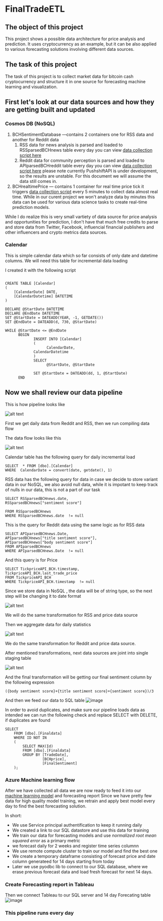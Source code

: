 # FinalTradeETL
## The object of this project
This project shows a possible data architecture for price analysis and prediction. It uses cryptocurrency as an example, but it can be also applied to various forecasting solutions involving different data sources. 
## The task of this project
The task of this project is to collect market data for bitcoin cash cryptocurrency and structure it in one source for forecasting machine learning and visualization.





## First let's look at our data sources and how they are getting built and updated

### Cosmos DB (NoSQL)
1. BCHSentimentDatabase —contains 2 containers one for RSS data and another for Reddit data
    1. RSS data for news analysis is parsed and loaded to RSSparsedBCHnews table  every day you can view [data collection script here](https://github.com/szakharov7723/Googlenews_RSS_parser/blob/main/NewsParse%26Load.ipynb) 
    2. Reddit data for community perception is parsed and loaded to APIparsedBCHreddit table every day you can view [data collection script here](https://github.com/szakharov7723/Reddit_parser/blob/main/ForumParse%26Load.ipynb) please note currently PushshiftAPI is under development, so the results are unstable. For this document we will assume the data still comes in.
2. BCHrealtimePrice — contains 1 container for real time price tick it triggers [data collection script](https://github.com/szakharov7723/Bitcoin_cash-price-tick/blob/main/BCH_price_streaming.ipynb) every 5 minutes to collect data almost real time. While in our curent project we won't analyze data by minutes this data can be used for various data science tasks to create real-time prediction models.


While I do realize this is very small vartiety of data source for price analysis and opportunities for prediction, I don't have that much free credits to parse and store data from Twitter, Facebook, influencial financial publishers and other influencers and crypto metrics data sources.


### Calendar

This is simple calendar data which so far consists of only date and datetime columns. We will need this table for incremental data loading

I created it with the following script
```

CREATE TABLE [Calendar]
(
    [CalendarDate] DATE,
	[CalendarDatetime] DATETIME
)

DECLARE @StartDate DATETIME
DECLARE @EndDate DATETIME
SET @StartDate = DATEADD(YEAR, -1, GETDATE())
SET @EndDate = DATEADD(d, 730, @StartDate)

WHILE @StartDate <= @EndDate
      BEGIN
             INSERT INTO [Calendar]
             (
                   CalendarDate,
			 CalendarDatetime
             )
             SELECT
                   @StartDate, @StartDate

             SET @StartDate = DATEADD(dd, 1, @StartDate)
      END
```

## Now we shall review our data pipeline
This is how pipeline looks like 

![alt text](https://github.com/szakharov7723/FinalTradeETL/blob/main/ETL.PNG "ETL pipeline")
 
 First we get daily data from Reddit and RSS, then we run compiling data flow
 
 The data flow looks like this
 
 ![alt text](https://github.com/szakharov7723/FinalTradeETL/blob/main/ETL_data_flow.PNG "ETL data flow")
 

 Calendar table has the following query for daily incremental load

```
SELECT  * FROM [dbo].[Calendar]
WHERE  CalendarDate = convert(date, getdate(), 1)
```

RSS data has the following query for data in case we decide to store variant data in our NoSQL, we also avoid null data, while it is impotant to keep track of nulls in our data, this is not a part of our task  

```
SELECT RSSparsedBCHnews.date,
RSSparsedBCHnews["sentiment score"] 

FROM RSSparsedBCHnews
WHERE RSSparsedBCHnews.date  != null
```
This is the query for Reddit data using the same logic as for RSS data

```
SELECT APIparsedBCHnews.Date,
APIparsedBCHnews["title sentiment score"],
APIparsedBCHnews["body sentiment score"]
FROM APIparsedBCHnews
WHERE APIparsedBCHnews.Date  != null
```

And this query is for Price
```
SELECT TickpriceAPI_BCH.timestamp,
TickpriceAPI_BCH.last_trade_price
FROM TickpriceAPI_BCH
WHERE TickpriceAPI_BCH.timestamp  != null
```
Since we store data in NoSQL , the data will be of string type, so the next step will be changing it to date format

![alt text](https://github.com/szakharov7723/FinalTradeETL/blob/main/RSSscore.PNG "RSS formatting")

We will do the same transformation for RSS and price data source


Then we aggregate data for daily statistics

![alt text](https://github.com/szakharov7723/FinalTradeETL/blob/main/Aggregatetransform.PNG "Reddit Aggregate")



We do the same transformation for Reddit and price data source.

After mentioned transformations, next data sources are joint into single staging table

![alt text](https://github.com/szakharov7723/FinalTradeETL/blob/main/Joins.PNG "Final join")

And the final transformation will be getting our final sentiment column by the following expression
```
({body sentiment score}+{title sentiment score}+{sentiment score})/3
```

And then we feed our data to SQL table
![image](https://user-images.githubusercontent.com/59535392/109377445-6b45d480-7899-11eb-8d64-456c9f811c25.png)

In order to avoid duplicates, and make sure our pipeline loads data as intended we can run the following check and replace SELECT with DELETE, if duplicates are found
```
SELECT
    FROM [dbo].[Finaldata]
    WHERE ID NOT IN
    (
        SELECT MAX(Id)
        FROM [dbo].[Finaldata]
        GROUP BY [TradeDate], 
                 [BCHprice], 
                 [FinalSentiment]
    );
```
### Azure Machine learning flow
After we have collected all data we are now ready to feed it into our [machine learning model](https://github.com/szakharov7723/AzureMLdataops/blob/main/AzureMLcryptofcst.ipynb)  and forecasting report
Since we have pretty few data for high quality model training,  we retrain and apply best model every day to find the best forecasting solution.

In short:
* We use Service principal authentification to keep it running daily
* We created a link to our SQL datastore and use this data for training
* We train our data for forecasting models and use *normalized root mean squared error* as a primary metric
* we forecast daily for 2 weeks and register time series columnn
* We use remote compute cluster to train our model and find the best one
* We create a temporary dataframe consisting of forecast price and date column generateed for 14 days starting from today
* Later we use pyodbc lib to connect to our SQL database, where we erase previous forecast data and load fresh forecast for next 14 days.



### Create Forecasting report in Tableau  

Then we connect Tableau to our SQL server and 14 day Forecating table
![image](https://github.com/szakharov7723/FinalTradeETL/blob/main/Forecast_report.PNG "Forecast report")




### This pipeline runs every day

